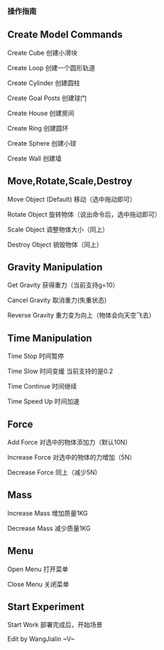 ### 操作指南

## Create Model Commands
 	
Create Cube     		创建小滑块

Create Loop			创建一个圆形轨道

Create Cylinder			创建圆柱

Create Goal Posts		创建球门

Create House			创建房间

Create Ring			创建圆环

Create Sphere			创建小球

Create Wall			创建墙

## Move,Rotate,Scale,Destroy
Move Object (Default)		移动（选中拖动即可）

Rotate Object			旋转物体（说出命令后，选中拖动即可）

Scale Object			调整物体大小（同上）

Destroy Object			销毁物体（同上）

## Gravity Manipulation
Get Gravity           		获得重力（当前支持g=10）

Cancel Gravity			取消重力(失重状态)

Reverse Gravity			重力变为向上（物体会向天空飞去）

## Time Manipulation
Time Stop 			时间暂停

Time Slow			时间变缓 当前支持的是0.2

Time Continue			时间继续

Time Speed Up			时间加速

## Force
Add Force 			对选中的物体添加力（默认10N）

Increase Force			对选中的物体的力增加（5N）

Decrease Force			同上（减少5N)

## Mass
Increase Mass			增加质量1KG

Decrease Mass			减少质量1KG

## Menu
Open Menu			打开菜单

Close Menu			关闭菜单

## Start Experiment
Start Work      		部署完成后，开始场景


Edit by WangJialin ~V~
